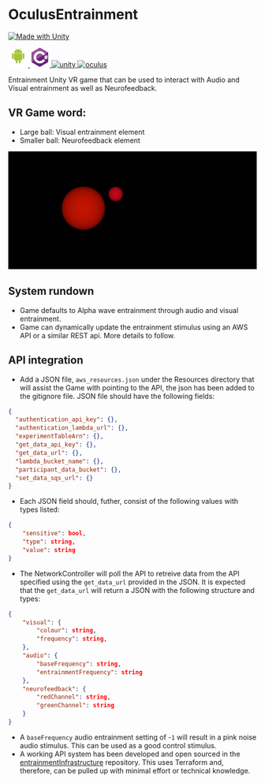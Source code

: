 # OculusEntrainment
[![Made with Unity](https://img.shields.io/badge/Made%20with-Unity-57b9d3.svg?style=flat&logo=unity)](https://unity3d.com) <p align="left"> <a href="https://developer.android.com" target="_blank" rel="noreferrer"> <img src="https://raw.githubusercontent.com/devicons/devicon/master/icons/android/android-original-wordmark.svg" alt="android" width="40" height="40"/> </a> <a href="https://www.w3schools.com/cs/" target="_blank" rel="noreferrer"> <img src="https://raw.githubusercontent.com/devicons/devicon/master/icons/csharp/csharp-original.svg" alt="csharp" width="40" height="40"/> </a> <a href="https://unity.com/" target="_blank" rel="noreferrer"> <img src="https://www.vectorlogo.zone/logos/unity3d/unity3d-icon.svg" alt="unity" width="40" height="40"/> </a> <a href="https://www.oculus.com/experiences/quest/" target="_blank" rel="noreferrer"> <img src="https://a11ybadges.com/badge?logo=oculus" alt="oculus" width="150" height="40"/> </a></p>

Entrainment Unity VR game that can be used to interact with Audio and Visual entrainment as well as Neurofeedback.

## VR Game word:
- Large ball: Visual entrainment element
- Smaller ball: Neurofeedback element

![](Images/WorldExample.jpg?raw=true)

## System rundown
- Game defaults to Alpha wave entrainment through audio and visual entrainment.
- Game can dynamically update the entrainment stimulus using an AWS API or a similar REST api. More details to follow.

## API integration
- Add a JSON file, `aws_resources.json` under the Resources directory that will assist the Game with pointing to the API, the json has been added to the gitignore file. JSON file should have the following fields:

```json
{
  "authentication_api_key": {},
  "authentication_lambda_url": {},
  "experimentTableArn": {},
  "get_data_api_key": {},
  "get_data_url": {},
  "lambda_bucket_name": {},
  "participant_data_bucket": {},
  "set_data_sqs_url": {}
}
```

- Each JSON field should, futher, consist of the following values with types listed:

```json
{
    "sensitive": bool,
    "type": string,
    "value": string
}
```

- The NetworkController will poll the API to retreive data from the API specified using the `get_data_url` provided in the JSON. It is expected that the `get_data_url` will return a JSON with the following structure and types:

```json
{
    "visual": {
        "colour": string,
        "frequency": string,
    },
    "audio": {
        "baseFrequency": string,
        "entrainmentFrequency": string
    },
    "neurofeedback": {
        "redChannel": string,
        "greenChannel": string
    }
}
```
- A `baseFrequency` audio entrainment setting of -`1` will result in a pink noise audio stimulus. This can be used as a good control stimulus.
- A working API system has been developed and open sourced in the [entrainmentInfrastructure](https://github.com/RC-7/entrainmentInfrastructure) repository. This uses Terraform and, therefore, can be pulled up with minimal effort or technical knowledge.
